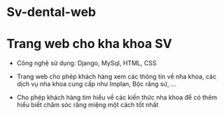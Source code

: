 # Sv-dental-web
# Trang web cho kha khoa SV

- Công nghệ sử dụng: Django, MySql, HTML, CSS

- Trang web cho phép khách hàng xem các thông tin về nha khoa, các dịch vụ nha khoa cung cấp như Implan, Bộc răng sứ, ...

- Cho phép khách hàng tìm hiểu về các kiến thức nha khoa để có thêm hiểu biết chăm sóc răng miệng một cách tốt nhất

